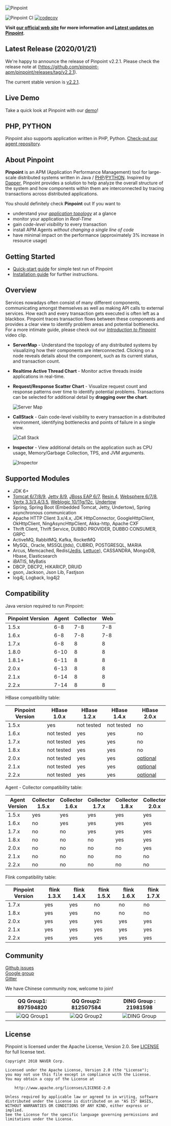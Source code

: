 

![Pinpoint](web/psd/logo.png)

![Pinpoint CI](https://github.com/pinpoint-apm/pinpoint/workflows/Pinpoint%20CI/badge.svg)
[![codecov](https://codecov.io/gh/pinpoint-apm/pinpoint/branch/master/graph/badge.svg)](https://codecov.io/gh/pinpoint-apm/pinpoint)

**Visit [our official web site](https://pinpoint-apm.github.io/pinpoint/) for more information and [Latest updates on Pinpoint](https://pinpoint-apm.github.io/pinpoint/news.html)**.

## Latest Release (2020/01/21)

We're happy to announce the release of Pinpoint v2.2.1.
Please check the release note at (https://github.com/pinpoint-apm/pinpoint/releases/tag/v2.2.1).

The current stable version is [v2.2.1](https://github.com/pinpoint-apm/pinpoint/releases/tag/v2.2.1).

## Live Demo

Take a quick look at Pinpoint with our [demo](http://125.209.240.10:10123/main/ApiGateway@SPRING_BOOT/5m?inbound=1&outbound=4&wasOnly=false&bidirectional=false)!

## PHP, PYTHON

Pinpoint also supports application written in PHP, Python. [Check-out our agent repository](https://github.com/pinpoint-apm/pinpoint-c-agent).

## About Pinpoint

**Pinpoint** is an APM (Application Performance Management) tool for large-scale distributed systems written in Java / [PHP](https://github.com/pinpoint-apm/pinpoint-c-agent)/[PYTHON]((https://github.com/pinpoint-apm/pinpoint-c-agent)).
Inspired by [Dapper](http://research.google.com/pubs/pub36356.html "Google Dapper"),
Pinpoint provides a solution to help analyze the overall structure of the system and how components within them are interconnected by tracing transactions across distributed applications.

You should definitely check **Pinpoint** out If you want to

* understand your *[application topology](https://pinpoint-apm.github.io/pinpoint/overview.html#overview)* at a glance
* monitor your application in *Real-Time*
* gain *code-level visibility* to every transaction
* install APM Agents *without changing a single line of code*
* have minimal impact on the performance (approximately 3% increase in resource usage)

## Getting Started
 * [Quick-start guide](https://pinpoint-apm.github.io/pinpoint/quickstart.html) for simple test run of Pinpoint
 * [Installation guide](https://pinpoint-apm.github.io/pinpoint/installation.html) for further instructions.
 
## Overview
Services nowadays often consist of many different components, communicating amongst themselves as well as making API calls to external services. How each and every transaction gets executed is often left as a blackbox. Pinpoint traces transaction flows between these components and provides a clear view to identify problem areas and potential bottlenecks.<br/>
For a more intimate guide, please check out our *[Introduction to Pinpoint](https://pinpoint-apm.github.io/pinpoint#want-a-quick-tour)* video clip.

* **ServerMap** - Understand the topology of any distributed systems by visualizing how their components are interconnected. Clicking on a node reveals details about the component, such as its current status, and transaction count.
* **Realtime Active Thread Chart** - Monitor active threads inside applications in real-time.
* **Request/Response Scatter Chart** - Visualize request count and response patterns over time to identify potential problems. Transactions can be selected for additional detail by **dragging over the chart**.

  ![Server Map](doc/images/ss_server-map.png)

* **CallStack** - Gain code-level visibility to every transaction in a distributed environment, identifying bottlenecks and points of failure in a single view.

  ![Call Stack](doc/images/ss_call-stack.png)

* **Inspector** - View additional details on the application such as CPU usage, Memory/Garbage Collection, TPS, and JVM arguments.

  ![Inspector](doc/images/ss_inspector.png)

## Supported Modules
* JDK 6+
* [Tomcat 6/7/8/9](https://github.com/pinpoint-apm/pinpoint/tree/master/plugins/tomcat), [Jetty 8/9](https://github.com/pinpoint-apm/pinpoint/tree/master/plugins/jetty), [JBoss EAP 6/7](https://github.com/pinpoint-apm/pinpoint/tree/master/plugins/jboss), [Resin 4](https://github.com/pinpoint-apm/pinpoint/tree/master/plugins/resin), [Websphere 6/7/8](https://github.com/pinpoint-apm/pinpoint/tree/master/plugins/websphere), [Vertx 3.3/3.4/3.5](https://github.com/pinpoint-apm/pinpoint/tree/master/plugins/vertx), [Weblogic 10/11g/12c](https://github.com/pinpoint-apm/pinpoint/tree/master/plugins/weblogic), [Undertow](https://github.com/pinpoint-apm/pinpoint/tree/master/plugins/undertow)
* Spring, Spring Boot (Embedded Tomcat, Jetty, Undertow), Spring asynchronous communication
* Apache HTTP Client 3.x/4.x, JDK HttpConnector, GoogleHttpClient, OkHttpClient, NingAsyncHttpClient, Akka-http, Apache CXF
* Thrift Client, Thrift Service, DUBBO PROVIDER, DUBBO CONSUMER, GRPC
* ActiveMQ, RabbitMQ, Kafka, RocketMQ
* MySQL, Oracle, MSSQL(jtds), CUBRID, POSTGRESQL, MARIA
* Arcus, Memcached, Redis([Jedis](https://github.com/pinpoint-apm/pinpoint/blob/master/plugins/redis), [Lettuce](https://github.com/pinpoint-apm/pinpoint/tree/master/plugins/redis-lettuce)), CASSANDRA, MongoDB, Hbase, Elasticsearch
* iBATIS, MyBatis
* DBCP, DBCP2, HIKARICP, DRUID
* gson, Jackson, Json Lib, Fastjson
* log4j, Logback, log4j2

## Compatibility

Java version required to run Pinpoint:

Pinpoint Version | Agent | Collector | Web
---------------- | ----- | --------- | ---
1.5.x  | 6-8  | 7-8 | 7-8
1.6.x  | 6-8  | 7-8 | 7-8
1.7.x  | 6-8  | 8   | 8
1.8.0  | 6-10 | 8   | 8 
1.8.1+ | 6-11 | 8   | 8 
2.0.x  | 6-13 | 8   | 8
2.1.x  | 6-14 | 8   | 8
2.2.x  | 7-14 | 8   | 8

HBase compatibility table:

Pinpoint Version | HBase 1.0.x | HBase 1.2.x | HBase 1.4.x | HBase 2.0.x
---------------- | ----------- | ----------- | ----------- | -----------
1.5.x | yes | not tested | not tested | no
1.6.x | not tested | yes | yes | no
1.7.x | not tested | yes | yes | no
1.8.x | not tested | yes | yes | no
2.0.x | not tested | yes | yes | [optional](https://pinpoint-apm.github.io/pinpoint/hbaseupgrade.html#do-you-like-to-use-hbase-2x-for-pinpoint)
2.1.x | not tested | yes | yes | [optional](https://pinpoint-apm.github.io/pinpoint/hbaseupgrade.html#do-you-like-to-use-hbase-2x-for-pinpoint)
2.2.x | not tested | yes | yes | [optional](https://pinpoint-apm.github.io/pinpoint/hbaseupgrade.html#do-you-like-to-use-hbase-2x-for-pinpoint)

Agent - Collector compatibility table:

Agent Version | Collector 1.5.x | Collector 1.6.x | Collector 1.7.x | Collector 1.8.x | Collector 2.0.x | Collector 2.1.x | Collector 2.2.x
------------- | --------------- | --------------- | --------------- | --------------- | --------------- | --------------- | --------------- 
1.5.x | yes        | yes | yes | yes | yes | yes | yes  
1.6.x | no         | yes | yes | yes | yes | yes | yes 
1.7.x | no         | no  | yes | yes | yes | yes | yes 
1.8.x | no         | no  | no  | yes | yes | yes | yes 
2.0.x | no         | no  | no  | no  | yes | yes | yes 
2.1.x | no         | no  | no  | no  | no  | yes | yes 
2.2.x | no         | no  | no  | no  | no  | no  | yes 

Flink compatibility table:

Pinpoint Version | flink 1.3.X | flink 1.4.X | flink 1.5.X | flink 1.6.X | flink 1.7.X
---------------- | ----------- | ----------- | ----------- | ----------- | ----------- 
1.7.x | yes | yes | no | no | no |
1.8.x | yes | yes | no | no | no |
2.0.x | yes | yes | yes | yes | yes |
2.1.x | yes | yes | yes | yes | yes |
2.2.x | yes | yes | yes | yes | yes |


## Community

[Github issues](https://github.com/pinpoint-apm/pinpoint/issues)  
[Google group](https://groups.google.com/forum/#!forum/pinpoint_user)  
[Gitter](https://gitter.im/naver/pinpoint)  

We have Chinese community now, welcome to join!

QQ Group1: 897594820 | QQ Group2: 812507584 | DING Group : 21981598
:----------------: | :-----------: | :-----------: 
![QQ Group1](doc/images/NAVERPinpoint.png) | ![QQ Group2](doc/images/NAVERPinpoint2.png) | ![DING Group](doc/images/NaverPinpoint交流群-DING.jpg)


## License
Pinpoint is licensed under the Apache License, Version 2.0.
See [LICENSE](LICENSE) for full license text.

```
Copyright 2018 NAVER Corp.

Licensed under the Apache License, Version 2.0 (the "License");
you may not use this file except in compliance with the License.
You may obtain a copy of the License at

    http://www.apache.org/licenses/LICENSE-2.0

Unless required by applicable law or agreed to in writing, software
distributed under the License is distributed on an "AS IS" BASIS,
WITHOUT WARRANTIES OR CONDITIONS OF ANY KIND, either express or implied.
See the License for the specific language governing permissions and
limitations under the License.
```

